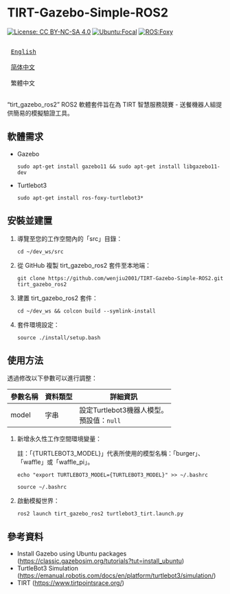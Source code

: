 # TIRT-Gazebo-Simple-ROS2

[![License: CC BY-NC-SA 4.0](https://img.shields.io/badge/License-CC_BY--NC--SA_4.0-lightgrey.svg)](https://creativecommons.org/licenses/by-nc-sa/4.0/)
[![Ubuntu:Focal](https://img.shields.io/badge/Ubuntu-Focal-brightgreen)](https://releases.ubuntu.com/focal/)
[![ROS:Foxy](https://img.shields.io/badge/ROS-Foxy-blue)](https://docs.ros.org/en/foxy/Installation/Ubuntu-Install-Debians.html)

<kbd> <br> [English][en] <br> </kbd>
<kbd> <br> [简体中文][zh-CN] <br> </kbd>
<kbd> <br> 繁體中文 <br> </kbd>

[en]: README.md
[zh-CN]: README_zh-CN.md

“tirt_gazebo_ros2” ROS2 軟體套件旨在為 TIRT 智慧服務競賽 - 送餐機器人組提供簡易的模擬驗證工具。

## 軟體需求

- Gazebo
   ```
   sudo apt-get install gazebo11 && sudo apt-get install libgazebo11-dev
   ```
- Turtlebot3
   ```
   sudo apt-get install ros-foxy-turtlebot3*
   ```

## 安裝並建置

1. 導覽至您的工作空間內的「src」目錄：
   ```
   cd ~/dev_ws/src
   ```
2. 從 GitHub 複製 tirt_gazebo_ros2 套件至本地端：
   ```
   git clone https://github.com/wenjiu2001/TIRT-Gazebo-Simple-ROS2.git tirt_gazebo_ros2
   ```
3. 建置 tirt_gazebo_ros2 套件：
   ```
   cd ~/dev_ws && colcon build --symlink-install
   ```
4. 套件環境設定：
   ```
   source ./install/setup.bash
   ```

## 使用方法

透過修改以下參數可以進行調整：

| 參數名稱 | 資料類型 | 詳細資訊                                       |
| -------- | -------- | ---------------------------------------------- |
| model    | 字串     | 設定Turtlebot3機器人模型。 <br/>預設值：`null` |

1. 新增永久性工作空間環境變量：

   註：「{TURTLEBOT3_MODEL}」代表所使用的模型名稱：「burger」、「waffle」或「waffle_pi」。
   ```
   echo "export TURTLEBOT3_MODEL={TURTLEBOT3_MODEL}" >> ~/.bashrc
   ```
   ```
   source ~/.bashrc
   ```
2. 啟動模擬世界：
   ```
   ros2 launch tirt_gazebo_ros2 turtlebot3_tirt.launch.py
   ```
   
## 參考資料

- Install Gazebo using Ubuntu packages (https://classic.gazebosim.org/tutorials?tut=install_ubuntu)
- TurtleBot3 Simulation (https://emanual.robotis.com/docs/en/platform/turtlebot3/simulation/)
- TIRT (https://www.tirtpointsrace.org/)
